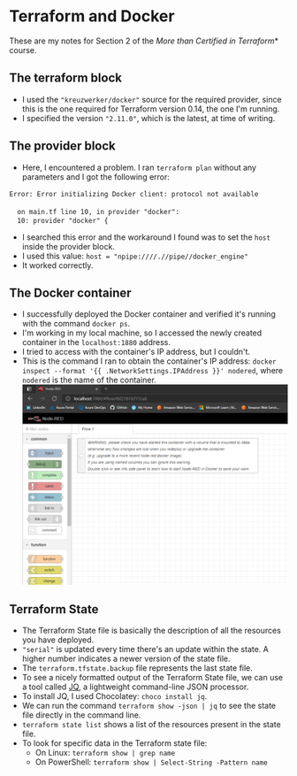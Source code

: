 # Terraform and Docker

These are my notes for Section 2 of the *More than Certified in Terraform** course.

## The terraform block

- I used the `"kreuzwerker/docker"` source for the required provider, since this is the one required for Terraform version 0.14, the one I'm running.
- I specified the version `"2.11.0"`, which is the latest, at time of writing.

## The provider block

- Here, I encountered a problem. I ran `terraform plan` without any parameters and I got the following error:

```
Error: Error initializing Docker client: protocol not available

  on main.tf line 10, in provider "docker":
  10: provider "docker" {
```

- I searched this error and the workaround I found was to set the `host` inside the provider block.
- I used this value: `host = "npipe:////.//pipe//docker_engine"`
- It worked correctly.

## The Docker container

- I successfully deployed the Docker container and verified it's running with the command `docker ps`.
- I'm working in my local machine, so I accessed the newly created container in the `localhost:1880` address.
- I tried to access with the container's IP address, but I couldn't.
- This is the command I ran to obtain the container's IP address: `docker inspect --format '{{ .NetworkSettings.IPAddress }}' nodered`, where `nodered` is the name of the container.
![nodered running locally](01/nodered_container_running_localhost.png)

## Terraform State

- The Terraform State file is basically the description of all the resources you have deployed.
- `"serial"` is updated every time there's an update within the state. A higher number indicates a newer version of the state file.
- The `terraform.tfstate.backup` file represents the last state file.
- To see a nicely formatted output of the Terraform State file, we can use a tool called [JQ](https://stedolan.github.io/jq/), a lightweight command-line JSON processor.
- To install JQ, I used Chocolatey: `choco install jq`.
- We can run the command `terraform show -json | jq` to see the state file directly in the command line.
- `terraform state list` shows a list of the resources present in the state file.
- To look for specific data in the Terraform state file:
  - On Linux: `terraform show | grep name`
  - On PowerShell: `terraform show | Select-String -Pattern name`

